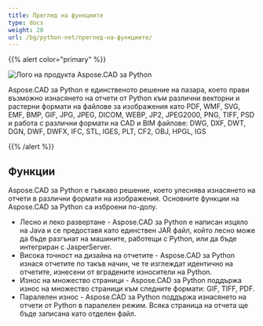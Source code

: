 ```yaml
---
title: Преглед на функциите
type: docs
weight: 20
url: /bg/python-net/преглед-на-функциите/
---
```


{{% alert color="primary" %}}

![Лого на продукта Aspose.CAD за Python](/_assets/logo128.png)

Aspose.CAD за Python е единственото решение на пазара, което прави възможно изнасянето на отчети от Python към различни векторни и растерни формати на файлове за изображения като PDF, WMF, SVG, EMF, BMP, GIF, JPG, JPEG, DICOM, WEBP, JP2, JPEG2000, PNG, TIFF, PSD и работа с различни формати на CAD и BIM файлове: DWG, DXF, DWT, DGN, DWF, DWFX, IFC, STL, IGES, PLT, CF2, OBJ, HPGL, IGS

{{% /alert %}}

## Функции

Aspose.CAD за Python е гъвкаво решение, което улеснява изнасянето на отчети в различни формати на изображения. Основните функции на Aspose.CAD за Python са изброени по-долу.

- Лесно и леко развертане - Aspose.CAD за Python е написан изцяло на Java и се предоставя като единствен JAR файл, който лесно може да бъде разгънат на машините, работещи с Python, или да бъде интегриран с JasperServer.
- Висока точност на дизайна на отчетите - Aspose.CAD за Python изнася отчетите по такъв начин, че те изглеждат идентично на отчетите, изнесени от вградените износители на Python.
- Износ на множество страници - Aspose.CAD за Python поддържа износ на множество страници към следните формати: GIF, TIFF, PDF.
- Паралелен износ - Aspose.CAD за Python поддържа изнасянето на отчети от Python в паралелен режим. Всяка страница на отчета ще бъде записана като отделен файл.
